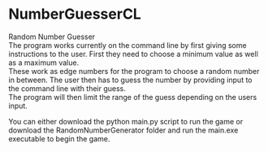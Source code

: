 # NumberGuesserCL  
Random Number Guesser  
The program works currently on the command line by first giving some instructions to the user. First they need to choose a minimum value as well as a maximum value.  
These work as edge numbers for the program to choose a random number in between. The user then has to guess the number by providing input to the command line with their guess.  
The program will then limit the range of the guess depending on the users input.  

You can either download the python main.py script to run the game or download the RandomNumberGenerator folder and run the main.exe executable to begin the game.
